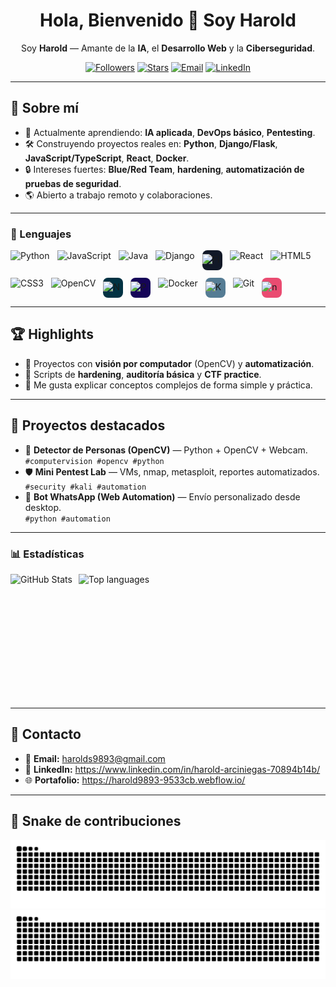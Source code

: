 <!-- Hero -->
<h1 align="center">Hola, Bienvenido 👋 Soy Harold</h1>
<p align="center">
  Soy <b>Harold</b> — Amante de la <b>IA</b>, el <b>Desarrollo Web</b> y la <b>Ciberseguridad</b>.
</p>

<p align="center">
  <a href="https://github.com/Harold9893?tab=followers"><img alt="Followers" src="https://img.shields.io/github/followers/Harold9893?style=for-the-badge"></a>
  <a href="https://github.com/Harold9893"><img alt="Stars" src="https://img.shields.io/github/stars/Harold9893?affiliations=OWNER&style=for-the-badge"></a>
  <a href="mailto:tuemail@ejemplo.com"><img alt="Email" src="https://img.shields.io/badge/Email-Contactar-1f6feb?style=for-the-badge&logo=gmail"></a>
  <a href="https://www.linkedin.com/in/TU-LINKEDIN/"><img alt="LinkedIn" src="https://img.shields.io/badge/LinkedIn-Conectar-0a66c2?style=for-the-badge&logo=linkedin&logoColor=white"></a>
</p>

---

## 🚀 Sobre mí
- 🧠 Actualmente aprendiendo: **IA aplicada**, **DevOps básico**, **Pentesting**.  
- 🛠️ Construyendo proyectos reales en: **Python**, **Django/Flask**, **JavaScript/TypeScript**, **React**, **Docker**.  
- 🔒 Intereses fuertes: **Blue/Red Team**, **hardening**, **automatización de pruebas de seguridad**.  
- 🌎 Abierto a trabajo remoto y colaboraciones.  

---

### 🧰 Lenguajes

<div align="left" style="display:flex;gap:12px;flex-wrap:wrap;align-items:center;">
  <!-- Lenguajes -->
  <img alt="Python" title="Python" height="32" loading="lazy" src="https://cdn.jsdelivr.net/gh/devicons/devicon@latest/icons/python/python-original.svg"/>
  <img alt="JavaScript" title="JavaScript" height="32" loading="lazy" src="https://cdn.jsdelivr.net/gh/devicons/devicon@latest/icons/javascript/javascript-original.svg"/>
  <img alt="Java" title="Java" height="32" loading="lazy" src="https://cdn.jsdelivr.net/gh/devicons/devicon@latest/icons/java/java-original.svg"/>

  <!-- Web -->
  <img alt="Django" title="Django" height="32" loading="lazy" src="https://cdn.jsdelivr.net/gh/devicons/devicon@latest/icons/django/django-plain.svg"/>
  <!-- Flask (mejor en chip para que se vea en dark) -->
  <span title="Flask" style="display:inline-flex;width:32px;height:32px;border-radius:8px;background:#111827;align-items:center;justify-content:center;">
    <img alt="Flask" height="20" loading="lazy" src="https://cdn.simpleicons.org/flask/ffffff"/>
  </span>
  <img alt="React" title="React" height="32" loading="lazy" src="https://cdn.jsdelivr.net/gh/devicons/devicon@latest/icons/react/react-original.svg"/>
  <img alt="HTML5" title="HTML5" height="32" loading="lazy" src="https://cdn.jsdelivr.net/gh/devicons/devicon@latest/icons/html5/html5-original.svg"/>
  <img alt="CSS3" title="CSS3" height="32" loading="lazy" src="https://cdn.jsdelivr.net/gh/devicons/devicon@latest/icons/css3/css3-original.svg"/>

  <!-- Data / IA -->
  <img alt="OpenCV" title="OpenCV" height="32" loading="lazy" src="https://cdn.jsdelivr.net/gh/devicons/devicon@latest/icons/opencv/opencv-original.svg"/>
  <span title="NumPy" style="display:inline-flex;width:32px;height:32px;border-radius:8px;background:#013243;align-items:center;justify-content:center;">
    <img alt="NumPy" height="20" loading="lazy" src="https://cdn.simpleicons.org/numpy/ffffff"/>
  </span>
  <span title="Pandas" style="display:inline-flex;width:32px;height:32px;border-radius:8px;background:#150458;align-items:center;justify-content:center;">
    <img alt="Pandas" height="20" loading="lazy" src="https://cdn.simpleicons.org/pandas/ffffff"/>
  </span>

  <!-- DevOps / Sec -->
  <img alt="Docker" title="Docker" height="32" loading="lazy" src="https://cdn.jsdelivr.net/gh/devicons/devicon@latest/icons/docker/docker-original.svg"/>
  <!-- Kali (icono roto en devicon, usamos simpleicons en chip) -->
  <span title="Kali Linux" style="display:inline-flex;width:32px;height:32px;border-radius:8px;background:#557C94;align-items:center;justify-content:center;">
    <img alt="Kali Linux" height="20" loading="lazy" src="https://cdn.simpleicons.org/kalilinux/ffffff"/>
  </span>
  <img alt="Git" title="Git" height="32" loading="lazy" src="https://cdn.jsdelivr.net/gh/devicons/devicon@latest/icons/git/git-original.svg"/>
  <span title="n8n" style="display:inline-flex;width:32px;height:32px;border-radius:8px;background:#EA4B71;align-items:center;justify-content:center;">
    <img alt="n8n" height="20" loading="lazy" src="https://cdn.simpleicons.org/n8n/ffffff"/>
  </span>
</div>

---

## 🏆 Highlights
- 🤖 Proyectos con **visión por computador** (OpenCV) y **automatización**.
- 🔐 Scripts de **hardening**, **auditoría básica** y **CTF practice**.
- 🧩 Me gusta explicar conceptos complejos de forma simple y práctica.

---

## 📌 Proyectos destacados
- 🔭 **Detector de Personas (OpenCV)** — Python + OpenCV + Webcam.  
  `#computervision #opencv #python`
- 🛡️ **Mini Pentest Lab** — VMs, nmap, metasploit, reportes automatizados.  
  `#security #kali #automation`
- 💬 **Bot WhatsApp (Web Automation)** — Envío personalizado desde desktop.  
  `#python #automation`

---

### 📊 Estadísticas

<p>
  <img
    align="left"
    alt="GitHub Stats"
    height="200"
    style="padding-right: 10px;"
    src="https://github-readme-stats.vercel.app/api?username=Harold9893&show_icons=true&theme=tokyonight&include_all_commits=true&hide_border=true&locale=es&cache_seconds=86400"
  />
  <img
    align="left"
    alt="Top languages"
    height="200"
    src="https://github-readme-stats.vercel.app/api/top-langs/?username=Harold9893&theme=tokyonight&layout=compact&custom_title=Tecnologías&langs_count=9&hide_border=true&cache_seconds=86400"
  />
</p>

<br clear="both"/>


---

## 🤝 Contacto
- 📧 **Email:** harolds9893@gmail.com 
- 💼 **LinkedIn:** https://www.linkedin.com/in/harold-arciniegas-70894b14b/ 
- 🌐 **Portafolio:** https://harold9893-9533cb.webflow.io/ 

---

## 🐍 Snake de contribuciones
<!-- Light / Dark auto -->
![snake gif](https://raw.githubusercontent.com/Harold9893/Harold9893/output/github-contribution-grid-snake.svg#gh-light-mode-only)
![snake gif](https://raw.githubusercontent.com/Harold9893/Harold9893/output/github-contribution-grid-snake-dark.svg#gh-dark-mode-only)
